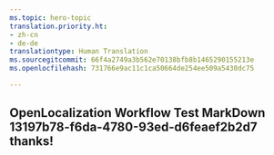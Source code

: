 ```yaml
---
ms.topic: hero-topic
translation.priority.ht:
- zh-cn
- de-de
translationtype: Human Translation
ms.sourcegitcommit: 66f4a2749a3b562e70138bfb8b1465290155213e
ms.openlocfilehash: 731766e9ac11c1ca50664de254ee509a5430dc75

---
```

## OpenLocalization Workflow Test MarkDown 13197b78-f6da-4780-93ed-d6feaef2b2d7 thanks!



<!--HONumber=Aug16_HO4-->


